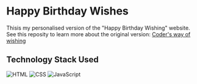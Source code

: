 # Happy Birthday Wishes

Thisis my personalised version of the "Happy Birthday Wishing" website.
See this reposity to learn more about the original version: [Coder's way of wishing](https://github.com/smilegupta/BirthdayWishes)

## Technology Stack Used

![HTML](https://img.shields.io/badge/frontend-html-orange.svg?logo=html5&style=flat-square)
![CSS](https://img.shields.io/badge/frontend-css-yellowgreen.svg?logo=css3&style=flat-square)
![JavaScript](https://img.shields.io/badge/frontend-javascript-yellow.svg?logo=javascript&style=flat-square)

##
